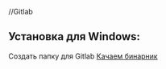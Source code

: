 //Gitlab 
## Установка для Windows:

Создать папку для Gitlab
[Качаем бинарник](https://docs.gitlab.com/runner/install/windows.html)
